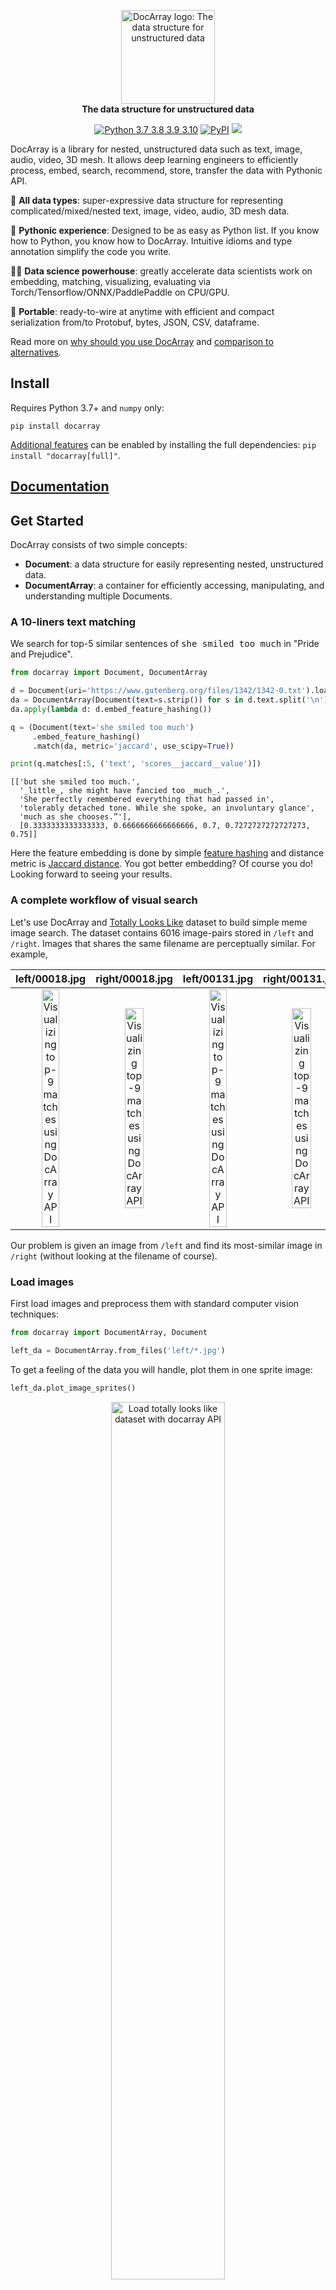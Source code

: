 <p align="center">
<img src="https://github.com/jina-ai/docarray/blob/main/docs/_static/logo-light.svg?raw=true" alt="DocArray logo: The data structure for unstructured data" width="150px">
<br>
<b>The data structure for unstructured data</b>
</p>

<p align=center>
<a href="https://pypi.org/project/docarray/"><img src="https://github.com/jina-ai/jina/blob/master/.github/badges/python-badge.svg?raw=true" alt="Python 3.7 3.8 3.9 3.10" title="DocArray supports Python 3.7 and above"></a>
<a href="https://pypi.org/project/docarray/"><img src="https://img.shields.io/pypi/v/docarray?color=%23099cec&amp;label=PyPI&amp;logo=pypi&amp;logoColor=white" alt="PyPI"></a>
<a href="https://codecov.io/gh/jina-ai/docarray"><img src="https://codecov.io/gh/jina-ai/docarray/branch/main/graph/badge.svg?token=9WGcGyyqtI"/></a>
</p>

<!-- start elevator-pitch -->

DocArray is a library for nested, unstructured data such as text, image, audio, video, 3D mesh. It allows deep learning engineers to efficiently process, embed, search, recommend, store, transfer the data with Pythonic API.

🌌 **All data types**: super-expressive data structure for representing complicated/mixed/nested text, image, video, audio, 3D mesh data.

🐍 **Pythonic experience**: Designed to be as easy as Python list. If you know how to Python, you know how to DocArray. Intuitive idioms and type annotation simplify the code you write.

🧑‍🔬 **Data science powerhouse**: greatly accelerate data scientists work on embedding, matching, visualizing, evaluating via Torch/Tensorflow/ONNX/PaddlePaddle on CPU/GPU.

🚡 **Portable**: ready-to-wire at anytime with efficient and compact serialization from/to Protobuf, bytes, JSON, CSV, dataframe.

<!-- end elevator-pitch -->

Read more on [why should you use DocArray](https://docarray.jina.ai/get-started/what-is/) and [comparison to alternatives](https://docarray.jina.ai/get-started/what-is/#comparing-to-alternatives).

## Install 

Requires Python 3.7+ and `numpy` only:
```
pip install docarray
```
[Additional features](https://docarray.jina.ai/#install) can be enabled by installing the full dependencies: `pip install "docarray[full]"`.

## [Documentation](https://docarray.jina.ai)

## Get Started

DocArray consists of two simple concepts:

- **Document**: a data structure for easily representing nested, unstructured data.
- **DocumentArray**: a container for efficiently accessing, manipulating, and understanding multiple Documents.


### A 10-liners text matching

We search for top-5 similar sentences of <kbd>she smiled too much</kbd> in "Pride and Prejudice". 

```python
from docarray import Document, DocumentArray

d = Document(uri='https://www.gutenberg.org/files/1342/1342-0.txt').load_uri_to_text()
da = DocumentArray(Document(text=s.strip()) for s in d.text.split('\n') if s.strip())
da.apply(lambda d: d.embed_feature_hashing())

q = (Document(text='she smiled too much')
     .embed_feature_hashing()
     .match(da, metric='jaccard', use_scipy=True))

print(q.matches[:5, ('text', 'scores__jaccard__value')])
```

```text
[['but she smiled too much.', 
  '_little_, she might have fancied too _much_.', 
  'She perfectly remembered everything that had passed in', 
  'tolerably detached tone. While she spoke, an involuntary glance', 
  'much as she chooses.”'], 
  [0.3333333333333333, 0.6666666666666666, 0.7, 0.7272727272727273, 0.75]]
```

Here the feature embedding is done by simple [feature hashing](https://en.wikipedia.org/wiki/Feature_hashing) and distance metric is [Jaccard distance](https://en.wikipedia.org/wiki/Jaccard_index). You got better embedding? Of course you do! Looking forward to seeing your results. 

### A complete workflow of visual search 

Let's use DocArray and [Totally Looks Like](https://sites.google.com/view/totally-looks-like-dataset) dataset to build simple meme image search. The dataset contains 6016 image-pairs stored in `/left` and `/right`. Images that shares the same filename are perceptually similar. For example, 

<table>
<thead>
  <tr>
    <th>left/00018.jpg</th>
    <th>right/00018.jpg</th>
    <th>left/00131.jpg</th>
    <th>right/00131.jpg</th>
  </tr>
</thead>
<tbody>
  <tr align="center">
    <td><img src="https://github.com/jina-ai/docarray/blob/main/.github/README-img/left-00018.jpg?raw=true" alt="Visualizing top-9 matches using DocArray API" width="50%"></td>
    <td><img src="https://github.com/jina-ai/docarray/blob/main/.github/README-img/right-00018.jpg?raw=true" alt="Visualizing top-9 matches using DocArray API" width="50%"></td>
    <td><img src="https://github.com/jina-ai/docarray/blob/main/.github/README-img/left-00131.jpg?raw=true" alt="Visualizing top-9 matches using DocArray API" width="50%"></td>
    <td><img src="https://github.com/jina-ai/docarray/blob/main/.github/README-img/right-00131.jpg?raw=true" alt="Visualizing top-9 matches using DocArray API" width="50%"></td>
  </tr>
</tbody>
</table>

Our problem is given an image from `/left` and find its most-similar image in `/right` (without looking at the filename of course).

### Load images

First load images and preprocess them with standard computer vision techniques:

```python
from docarray import DocumentArray, Document

left_da = DocumentArray.from_files('left/*.jpg')
```

To get a feeling of the data you will handle, plot them in one sprite image:

```python
left_da.plot_image_sprites()
```

<p align="center">
<a href="https://docarray.jina.ai"><img src="https://github.com/jina-ai/docarray/blob/main/.github/README-img/sprite.png?raw=true" alt="Load totally looks like dataset with docarray API" width="60%"></a>
</p>

### Apply preprocessing

Let's do some standard computer vision preprocessing:

```python
def preproc(d: Document):
    return (d.load_uri_to_image_blob()  # load
             .set_image_blob_normalization()  # normalize color 
             .set_image_blob_channel_axis(-1, 0))  # switch color axis for the pytorch model later

left_da.apply(preproc)
```

Did I mention `apply` work in parallel?

### Embed images

Now convert images into embeddings using a pretrained ResNet50:

```python
import torchvision
model = torchvision.models.resnet50(pretrained=True)  # load ResNet50
left_da.embed(model, device='cuda')  # embed via GPU to speedup
```

This step takes ~30 seconds on GPU. Beside PyTorch, you can also use Tensorflow, PaddlePaddle, ONNX models in `.embed(...)`.

### Visualize embeddings

You can visualize the embeddings via tSNE in an interactive embedding projector:

```python
left_da.plot_embeddings()
```

<p align="center">
<a href="https://docarray.jina.ai"><img src="https://github.com/jina-ai/docarray/blob/main/.github/README-img/tsne.gif?raw=true" alt="Visualizing embedding via tSNE and embedding projector" width="90%"></a>
</p>

Fun is fun, but recall our goal is to match left images against right images and so far we have only handled the left. Let's repeat the same procedure for the right:

```python
right_da = (DocumentArray.from_files('right/*.jpg')
                         .apply(preproc)
                         .embed(model, device='cuda'))
```

### Match nearest neighbours

We can now match the left to the right and take the top-9 results.

```python
left_da.match(right_da, limit=9)
```

Let's inspect what's inside `left_da` matches now:

```python
for d in left_da:
    for m in d.matches:
        print(d.uri, m.uri, m.scores['cosine'].value)
```

```text
left/02262.jpg right/03459.jpg 0.21102
left/02262.jpg right/02964.jpg 0.13871843
left/02262.jpg right/02103.jpg 0.18265384
left/02262.jpg right/04520.jpg 0.16477376
...
```

Or shorten the loop as one-liner:

```python
print(left_da['@m', ('uri', 'scores__cosine__value')])
```

Better see it.

```python
(DocumentArray(left_da[8].matches, copy=True)
    .apply(lambda d: d.set_image_blob_channel_axis(0, -1)
                      .set_image_blob_inv_normalization())
    .plot_image_sprites('result.png'))
```

<p align="center">
<a href="https://docarray.jina.ai"><img src="https://github.com/jina-ai/docarray/blob/main/.github/README-img/9nn-left.jpeg?raw=true" alt="Visualizing top-9 matches using DocArray API" height="250px"></a>
<a href="https://docarray.jina.ai"><img src="https://github.com/jina-ai/docarray/blob/main/.github/README-img/9nn.png?raw=true" alt="Visualizing top-9 matches using DocArray API" height="250px"></a>
</p>

What we did here is reverting the preprocessing steps (i.e. switching axis and normalizing) on the copied matches, so that one can visualize them using image sprites.  

### Quantitative evaluation

Serious as you are, visual inspection is surely not enough. Let's calculate the recall@K. First we construct the groundtruth matches:

```python
groundtruth = DocumentArray(
    Document(uri=d.uri, matches=[Document(uri=d.uri.replace('left', 'right'))]) for d in left_da)
```

Here we create a new DocumentArray with real matches by simply replacing the filename, e.g. `left/00001.jpg` to `right/00001.jpg`. That's all we need: if the predicted match has the identical `uri` as the groundtruth match, then it is correct.

Now let's check recall rate from 1 to 5 over the full dataset:

```python
for k in range(1, 6):
    print(f'recall@{k}',
          left_da.evaluate(
            groundtruth,
            hash_fn=lambda d: d.uri,
            metric='recall_at_k',
            k=k,
            max_rel=1))
```

```text
recall@1 0.02726063829787234
recall@2 0.03873005319148936
recall@3 0.04670877659574468
recall@4 0.052194148936170214
recall@5 0.0573470744680851
```

More metrics can be used such as `precision_at_k`, `ndcg_at_k`, `hit_at_k`.

If you think a pretrained ResNet50 is good enough, let me tell you with [Finetuner](https://github.com/jina-ai/finetuner) one could do much better in just 10 extra lines of code. [Here is how](https://finetuner.jina.ai/get-started/totally-looks-like/).


### Save results

You can save a DocumentArray to binary, JSON, dict, dataframe, CSV or Protobuf message with/without compression. In its simplest form,

```python
left_da.save('left_da.bin')
```

To reuse it, do `left_da = DocumentArray.load('left_da.bin')`.

If you want to transfer a DoucmentArray from one machine to another or share it with your colleagues, you can do:

```python
left_da.push(token='my_shared_da')
```

Now anyone who knows the token `my_shared_da` can pull and work on it.

```python
left_da = DocumentArray.pull(token='my_shared_da')
```

Intrigued? That's only scratching the surface of what DocArray is capable of. [Read our docs to learn more](https://docarray.jina.ai).


<!-- start support-pitch -->
## Support

- Use [Discussions](https://github.com/jina-ai/docarray/discussions) to talk about your use cases, questions, and
  support queries.
- Join our [Slack community](https://slack.jina.ai) and chat with other community members about ideas.
- Join our [Engineering All Hands](https://youtube.com/playlist?list=PL3UBBWOUVhFYRUa_gpYYKBqEAkO4sxmne) meet-up to discuss your use case and learn Jina's new features.
    - **When?** The second Tuesday of every month
    - **Where?**
      Zoom ([see our public events calendar](https://calendar.google.com/calendar/embed?src=c_1t5ogfp2d45v8fit981j08mcm4%40group.calendar.google.com&ctz=Europe%2FBerlin)/[.ical](https://calendar.google.com/calendar/ical/c_1t5ogfp2d45v8fit981j08mcm4%40group.calendar.google.com/public/basic.ics))
      and [live stream on YouTube](https://youtube.com/c/jina-ai)
- Subscribe to the latest video tutorials on our [YouTube channel](https://youtube.com/c/jina-ai)

## Join Us

DocArray is backed by [Jina AI](https://jina.ai) and licensed under [Apache-2.0](./LICENSE). [We are actively hiring](https://jobs.jina.ai) AI engineers, solution engineers to build the next neural search ecosystem in opensource.

<!-- end support-pitch -->
